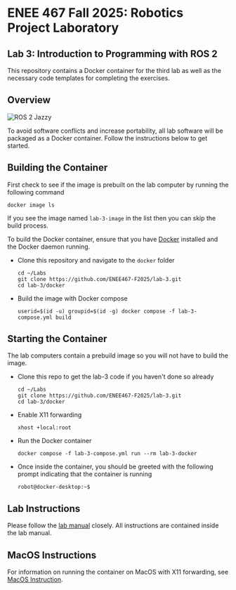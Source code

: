 # ENEE 467 Fall 2025: Robotics Project Laboratory
## Lab 3: Introduction to Programming with ROS 2

This repository contains a Docker container for the third lab as well as the necessary code templates for completing the exercises.

## Overview

![ROS 2 Jazzy](https://img.shields.io/badge/ROS2-Jazzy-orange)

To avoid software conflicts and increase portability, all lab software will be packaged as a Docker container. Follow the instructions below to get started.

## Building the Container

First check to see if the image is prebuilt on the lab computer by running the following command
```
docker image ls
```
If you see the image named `lab-3-image` in the list then you can skip the build process.

To build the Docker container, ensure that you have [Docker](https://www.docker.com/get-started/) installed and the Docker daemon running.
* Clone this repository and navigate to the `docker` folder
    ```
    cd ~/Labs
    git clone https://github.com/ENEE467-F2025/lab-3.git
    cd lab-3/docker
    ```
* Build the image with Docker compose
    ```
    userid=$(id -u) groupid=$(id -g) docker compose -f lab-3-compose.yml build
    ```

## Starting the Container

The lab computers contain a prebuild image so you will not have to build the image.
* Clone this repo to get the lab-3 code if you haven't done so already
    ```
    cd ~/Labs
    git clone https://github.com/ENEE467-F2025/lab-3.git
    cd lab-3/docker
    ```
* Enable X11 forwarding
    ```
    xhost +local:root
    ```
* Run the Docker container
    ```
    docker compose -f lab-3-compose.yml run --rm lab-3-docker
    ```
* Once inside the container, you should be greeted with the following prompt indicating that the container is running
    ```
    robot@docker-desktop:~$
    ```

## Lab Instructions

Please follow the [lab manual](Lab_3_Intro_to_ROS.pdf) closely. All instructions are contained inside the lab manual.

## MacOS Instructions

For information on running the container on MacOS with X11 forwarding, see [MacOS Instruction](macos.md).